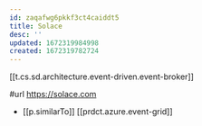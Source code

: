 ```yaml
---
id: zaqafwg6pkkf3ct4caiddt5
title: Solace
desc: ''
updated: 1672319984998
created: 1672319782724
---
```


[[t.cs.sd.architecture.event-driven.event-broker]]

#url https://solace.com

- [[p.similarTo]] [[prdct.azure.event-grid]]